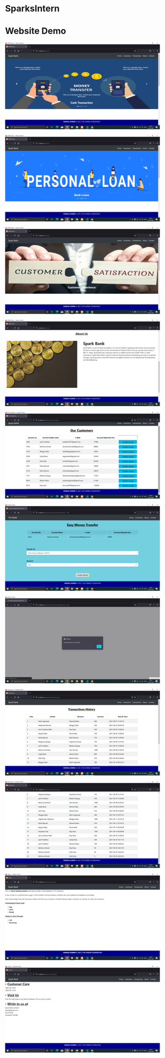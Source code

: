 # SparksIntern

# Website Demo

![](scr/Screenshot%20(4).png)

![](scr/Screenshot%20(5).png)

![](scr/Screenshot%20(6).png)

![](scr/Screenshot%20(7).png)

![](scr/Screenshot%20(8).png)

![](scr/Screenshot%20(9).png)

![](scr/Screenshot%20(10).png)

![](scr/Screenshot%20(11).png)

![](scr/Screenshot%20(12).png)

![](scr/Screenshot%20(13).png)

![](scr/Screenshot%20(14).png)
